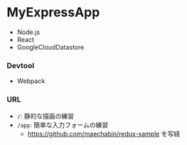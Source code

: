 # MyExpressApp

- Node.js
- React
- GoogleCloudDatastore

### Devtool
- Webpack

### URL
- `/`: 静的な描画の練習
- `/app`: 簡単な入力フォームの練習
  - https://github.com/maechabin/redux-sample を写経
